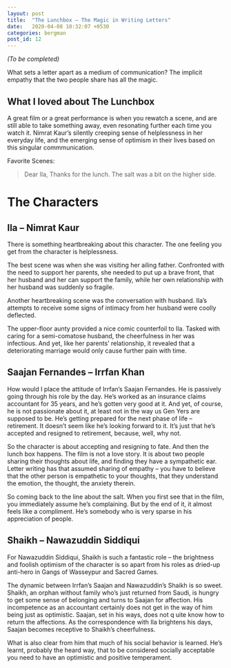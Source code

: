 ```yaml
---
layout: post
title:  "The Lunchbox – The Magic in Writing Letters"
date:   2020-04-08 10:32:07 +0530
categories: bergman
post_id: 12
---
```


*(To be completed)*  

What sets a letter apart as a medium of communication? The implicit empathy that the two people share has all the magic.  

## What I loved about The Lunchbox 

A great film or a great performance is when you rewatch a scene, and are still able to take something away, even resonating further each time you watch it. Nimrat Kaur’s silently creeping sense of helplessness in her everyday life, and the emerging sense of optimism in their lives based on this singular commmunication. 

Favorite Scenes:
> Dear Ila, Thanks for the lunch. The salt was a bit on the higher side.  

# The Characters
## Ila – Nimrat Kaur
There is something heartbreaking about this character. The one feeling you get from the character is helplessness.  

The best scene was when she was visiting her ailing father. Confronted with the need to support her parents, she needed to put up a brave front, that her husband and her can support the family, while her own relationship with her husband was suddenly so fragile.  

Another heartbreaking scene was the conversation with husband. Ila’s attempts to receive some signs of intimacy from her husband were coolly deflected.  

The upper-floor aunty provided a nice comic counterfoil to Ila. Tasked with caring for a semi-comatose husband, the cheerfulness in her was infectious. And yet, like her parents’ relationship, it revealed that a deteriorating marriage would only cause further pain with time.

## Saajan Fernandes – Irrfan Khan  
How would I place the attitude of Irrfan’s Saajan Fernandes. He is passively going through his role by the day. He’s worked as an insurance claims accountant for 35 years, and he’s gotten very good at it. And yet, of course, he is not passionate about it, at least not in the way us Gen Yers are supposed to be. He’s getting prepared for the next phase of life – retirement. It doesn’t seem like he’s looking forward to it. It’s just that he’s accepted and resigned to retirement, because, well, why not.  

So the character is about accepting and resigning to fate. And then the lunch box happens. The film is not a love story. It is about two people sharing their thoughts about life, and finding they have a sympathetic ear. Letter writing has that assumed sharing of empathy – you have to believe that the other person is empathetic to your thoughts, that they understand the emotion, the thought, the anxiety therein.  

So coming back to the line about the salt. When you first see that in the film, you immediately assume he’s complaining. But by the end of it, it almost feels like a compliment. He’s somebody who is very sparse in his appreciation of people.  

## Shaikh – Nawazuddin Siddiqui  

For Nawazuddin Siddiqui, Shaikh is such a fantastic role – the brightness and foolish optimism of the character is so apart from his roles as dried-up anti-hero in Gangs of Wasseypur and Sacred Games.  

The dynamic between Irrfan’s Saajan and Nawazuddin’s Shaikh is so sweet. Shaikh, an orphan without family who’s just returned from Saudi, is hungry to get some sense of belonging and turns to Saajan for affection. His incompetence as an accountant certainly does not get in the way of him being just as optimistic. Saajan, set in his ways, does not q uite know how to return the affections. As the correspondence with Ila brightens his days, Saajan becomes receptive to Shaikh’s cheerfulness.  

What is also clear from him that much of his social behavior is learned. He’s learnt, probably the heard way, that to be considered socially acceptable you need to have an optimistic and positive temperament.  
